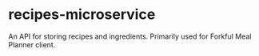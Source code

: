 # recipes-microservice
An API for storing recipes and ingredients. Primarily used for Forkful Meal Planner client.
